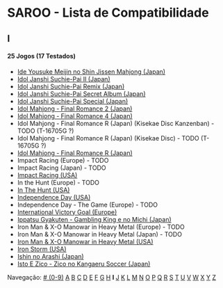 # SAROO - Lista de Compatibilidade

## I

#### 25 Jogos (17 Testados)

- [Ide Yousuke Meijin no Shin Jissen Mahjong (Japan)](../../../Regions/Retails/Japan/T-1208G/01/README.md)
- [Idol Janshi Suchie-Pai II (Japan)](../../../Regions/Retails/Japan/T-5705G/01/README.md)
- [Idol Janshi Suchie-Pai Remix (Japan)](../../../Regions/Retails/Japan/T-5704G/01/README.md)
- [Idol Janshi Suchie-Pai Secret Album (Japan)](../../../Regions/Retails/Japan/T-5717G/01/README.md)
- [Idol Janshi Suchie-Pai Special (Japan)](../../../Regions/Retails/Japan/T-5701G/01/README.md)
- [Idol Mahjong - Final Romance 2 (Japan)](../../../Regions/Retails/Japan/T-16702G/01/README.md)
- [Idol Mahjong - Final Romance 4 (Japan)](../../../Regions/Retails/Japan/T-3003G/01/README.md)
- Idol Mahjong - Final Romance R (Japan) (Kisekae Disc Kanzenban) - TODO (T-16705G ?)
- Idol Mahjong - Final Romance R (Japan) (Kisekae Disc) - TODO (T-16705G ?)
- [Idol Mahjong - Final Romance R (Japan)](../../../Regions/Retails/Japan/T-16703G/01/README.md)
- Impact Racing (Europe) - TODO
- Impact Racing (Japan) - TODO
- [Impact Racing (USA)](../../../Regions/Retails/USA/T-8139H/01/README.md)
- In the Hunt (Europe) - TODO
- [In The Hunt (USA)](../../../Regions/Retails/USA/T-10001G/01/README.md)
- [Independence Day (USA)](../../../Regions/Retails/USA/T-16104H/01/README.md)
- Independence Day - The Game (Europe) - TODO
- [International Victory Goal (Europe)](../../../Regions/Retails/Europe/MK-81105/01/README.md)
- [Ippatsu Gyakuten - Gambling King e no Michi (Japan)](../../../Regions/Retails/Japan/T-29602G/01/README.md)
- Iron Man & X-O Manowar in Heavy Metal (Europe) - TODO
- Iron Man & X-O Manowar in Heavy Metal (Japan) - TODO
- [Iron Man & X-O Manowar in Heavy Metal (USA)](../../../Regions/Retails/USA/T-8119H/01/README.md)
- [Iron Storm (USA)](../../../Regions/Retails/USA/T-12701H/01/README.md)
- [Ishin no Arashi (Japan)](../../../Regions/Retails/Japan/T-7645G/01/README.md)
- [Isto E Zico - Zico no Kangaeru Soccer (Japan)](../../../Regions/Retails/Japan/T-18802G/01/README.md)

Navegação:
[# (0-9)](./09.md) [A](./A.md) [B](./B.md) [C](./C.md) [D](./D.md) [E](./E.md) [F](./F.md) [G](./G.md) [H](./H.md) **I** [J](./J.md) [K](./K.md) [L](./L.md) [M](./M.md) [N](./N.md) [O](./O.md) [P](./P.md) [Q](./Q.md) [R](./R.md) [S](./S.md) [T](./T.md) [U](./U.md) [V](./V.md) [W](./W.md) [X](./X.md) [Y](./Y.md) [Z](./Z.md)
